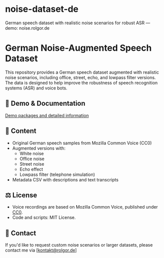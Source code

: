 # noise-dataset-de
German speech dataset with realistic noise scenarios for robust ASR — demo: noise.rolgor.de


# German Noise-Augmented Speech Dataset

This repository provides a German speech dataset augmented with realistic noise scenarios, including office, street, echo, and lowpass filter versions.  
The data is designed to help improve the robustness of speech recognition systems (ASR) and voice bots.

## 🔗 Demo & Documentation

[Demo packages and detailed information](https://noise.rolgor.de)

## 📄 Content

- Original German speech samples from Mozilla Common Voice (CC0)
- Augmented versions with:
  - White noise
  - Office noise
  - Street noise
  - Echo effect
  - Lowpass filter (telephone simulation)
- Metadata CSV with descriptions and text transcripts

## ⚖️ License

- Voice recordings are based on Mozilla Common Voice, published under [CC0](https://creativecommons.org/publicdomain/zero/1.0/).
- Code and scripts: MIT License.

## 💬 Contact

If you'd like to request custom noise scenarios or larger datasets, please contact me via [kontakt@rolgor.de]
